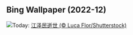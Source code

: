 ## Bing Wallpaper (2022-12)
![](https://www.bing.com/th?id=OHR.QingmingCandle2020_ZH-CN6775701680_UHD.jpg&w=1000)Today: [江泽民逝世 (© Luca Flor/Shutterstock)](https://www.bing.com/th?id=OHR.QingmingCandle2020_ZH-CN6775701680_UHD.jpg)